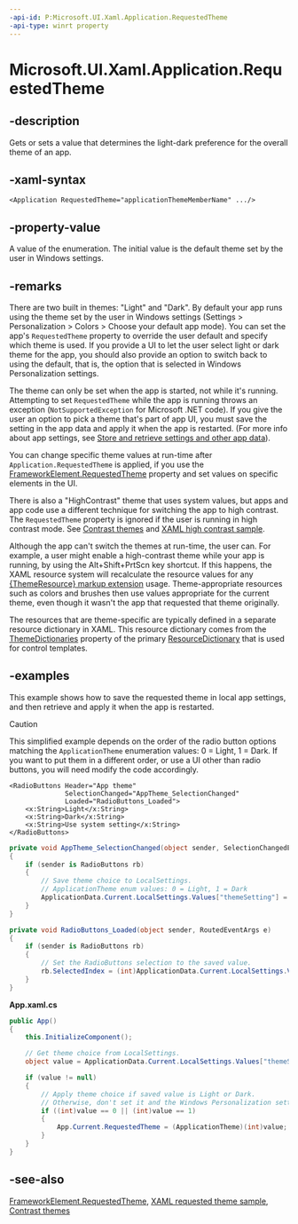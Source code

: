 ```yaml
---
-api-id: P:Microsoft.UI.Xaml.Application.RequestedTheme
-api-type: winrt property
---
```


<!-- Property syntax
public Windows.UI.Xaml.ApplicationTheme RequestedTheme { get;  set; }
-->

# Microsoft.UI.Xaml.Application.RequestedTheme

## -description

Gets or sets a value that determines the light-dark preference for the overall theme of an app.

## -xaml-syntax

```xaml
<Application RequestedTheme="applicationThemeMemberName" .../>
```

## -property-value

A value of the enumeration. The initial value is the default theme set by the user in Windows settings.

## -remarks

There are two built in themes: "Light" and "Dark". By default your app runs using the theme set by the user in Windows settings (Settings > Personalization > Colors > Choose your default app mode). You can set the app's `RequestedTheme` property to override the user default and specify which theme is used. If you provide a UI to let the user select light or dark theme for the app, you should also provide an option to switch back to using the default, that is, the option that is selected in Windows Personalization settings.

The theme can only be set when the app is started, not while it's running. Attempting to set `RequestedTheme` while the app is running throws an exception (`NotSupportedException` for Microsoft .NET code). If you give the user an option to pick a theme that's part of app UI, you must save the setting in the app data and apply it when the app is restarted. (For more info about app settings, see [Store and retrieve settings and other app data](/windows/apps/design/app-settings/store-and-retrieve-app-data)).

You can change specific theme values at run-time after `Application.RequestedTheme` is applied, if you use the [FrameworkElement.RequestedTheme](frameworkelement_requestedtheme.md) property and set values on specific elements in the UI.

There is also a "HighContrast" theme that uses system values, but apps and app code use a different technique for switching the app to high contrast. The `RequestedTheme` property is ignored if the user is running in high contrast mode. See [Contrast themes](/windows/apps/design/accessibility/high-contrast-themes) and [XAML high contrast sample](https://github.com/microsoftarchive/msdn-code-gallery-microsoft/tree/master/Official%20Windows%20Platform%20Sample/Windows%208.1%20Store%20app%20samples/99866-Windows%208.1%20Store%20app%20samples/XAML%20high%20contrast%20style%20sample).

Although the app can't switch the themes at run-time, the user can. For example, a user might enable a high-contrast theme while your app is running, by using the Alt+Shift+PrtScn key shortcut. If this happens, the XAML resource system will recalculate the resource values for any [{ThemeResource} markup extension](/windows/uwp/xaml-platform/themeresource-markup-extension) usage. Theme-appropriate resources such as colors and brushes then use values appropriate for the current theme, even though it wasn't the app that requested that theme originally.

The resources that are theme-specific are typically defined in a separate resource dictionary in XAML. This resource dictionary comes from the [ThemeDictionaries](resourcedictionary_themedictionaries.md) property of the primary [ResourceDictionary](resourcedictionary.md) that is used for control templates.

## -examples

This example shows how to save the requested theme in local app settings, and then retrieve and apply it when the app is restarted.

> [!CAUTION]
> This simplified example depends on the order of the radio button options matching the `ApplicationTheme` enumeration values: 0 = Light, 1 = Dark. If you want to put them in a different order, or use a UI other than radio buttons, you will need modify the code accordingly.

```xaml
<RadioButtons Header="App theme"
              SelectionChanged="AppTheme_SelectionChanged"
              Loaded="RadioButtons_Loaded">
    <x:String>Light</x:String>
    <x:String>Dark</x:String>
    <x:String>Use system setting</x:String>
</RadioButtons>
```

```csharp
private void AppTheme_SelectionChanged(object sender, SelectionChangedEventArgs e)
{
    if (sender is RadioButtons rb)
    {
        // Save theme choice to LocalSettings. 
        // ApplicationTheme enum values: 0 = Light, 1 = Dark
        ApplicationData.Current.LocalSettings.Values["themeSetting"] = rb.SelectedIndex;
    }
}

private void RadioButtons_Loaded(object sender, RoutedEventArgs e)
{
    if (sender is RadioButtons rb)
    {
        // Set the RadioButtons selection to the saved value.
        rb.SelectedIndex = (int)ApplicationData.Current.LocalSettings.Values["themeSetting"];
    }
}
```

**App.xaml.cs**

```csharp
public App()
{
    this.InitializeComponent();

    // Get theme choice from LocalSettings.
    object value = ApplicationData.Current.LocalSettings.Values["themeSetting"];

    if (value != null)
    {
        // Apply theme choice if saved value is Light or Dark.
        // Otherwise, don't set it and the Windows Personalization setting is used. 
        if ((int)value == 0 || (int)value == 1)
        {
            App.Current.RequestedTheme = (ApplicationTheme)(int)value;
        }
    }
}
```

## -see-also

[FrameworkElement.RequestedTheme](frameworkelement_requestedtheme.md), [XAML requested theme sample](https://github.com/microsoftarchive/msdn-code-gallery-microsoft/tree/master/Official%20Windows%20Platform%20Sample/Windows%208.1%20Store%20app%20samples/99866-Windows%208.1%20Store%20app%20samples/XAML%20requested%20theme%20sample), [Contrast themes](/windows/apps/design/accessibility/high-contrast-themes)
